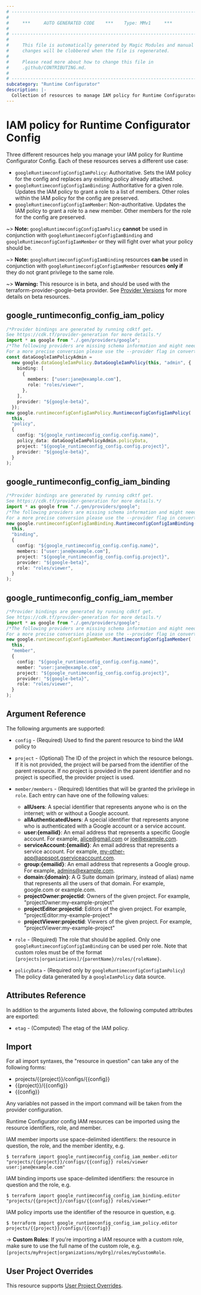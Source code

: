 ```yaml
---
# ----------------------------------------------------------------------------
#
#     ***     AUTO GENERATED CODE    ***    Type: MMv1     ***
#
# ----------------------------------------------------------------------------
#
#     This file is automatically generated by Magic Modules and manual
#     changes will be clobbered when the file is regenerated.
#
#     Please read more about how to change this file in
#     .github/CONTRIBUTING.md.
#
# ----------------------------------------------------------------------------
subcategory: "Runtime Configurator"
description: |-
  Collection of resources to manage IAM policy for Runtime Configurator Config
---
```


# IAM policy for Runtime Configurator Config

Three different resources help you manage your IAM policy for Runtime Configurator Config. Each of these resources serves a different use case:

* `googleRuntimeconfigConfigIamPolicy`: Authoritative. Sets the IAM policy for the config and replaces any existing policy already attached.
* `googleRuntimeconfigConfigIamBinding`: Authoritative for a given role. Updates the IAM policy to grant a role to a list of members. Other roles within the IAM policy for the config are preserved.
* `googleRuntimeconfigConfigIamMember`: Non-authoritative. Updates the IAM policy to grant a role to a new member. Other members for the role for the config are preserved.

\~> **Note:** `googleRuntimeconfigConfigIamPolicy` **cannot** be used in conjunction with `googleRuntimeconfigConfigIamBinding` and `googleRuntimeconfigConfigIamMember` or they will fight over what your policy should be.

\~> **Note:** `googleRuntimeconfigConfigIamBinding` resources **can be** used in conjunction with `googleRuntimeconfigConfigIamMember` resources **only if** they do not grant privilege to the same role.

\~> **Warning:** This resource is in beta, and should be used with the terraform-provider-google-beta provider.
See [Provider Versions](https://terraform.io/docs/providers/google/guides/provider_versions.html) for more details on beta resources.

## google\_runtimeconfig\_config\_iam\_policy

```typescript
/*Provider bindings are generated by running cdktf get.
See https://cdk.tf/provider-generation for more details.*/
import * as google from "./.gen/providers/google";
/*The following providers are missing schema information and might need manual adjustments to synthesize correctly: google.
For a more precise conversion please use the --provider flag in convert.*/
const dataGoogleIamPolicyAdmin =
  new google.dataGoogleIamPolicy.DataGoogleIamPolicy(this, "admin", {
    binding: [
      {
        members: ["user:jane@example.com"],
        role: "roles/viewer",
      },
    ],
    provider: "${google-beta}",
  });
new google.runtimeconfigConfigIamPolicy.RuntimeconfigConfigIamPolicy(
  this,
  "policy",
  {
    config: "${google_runtimeconfig_config.config.name}",
    policy_data: dataGoogleIamPolicyAdmin.policyData,
    project: "${google_runtimeconfig_config.config.project}",
    provider: "${google-beta}",
  }
);

```

## google\_runtimeconfig\_config\_iam\_binding

```typescript
/*Provider bindings are generated by running cdktf get.
See https://cdk.tf/provider-generation for more details.*/
import * as google from "./.gen/providers/google";
/*The following providers are missing schema information and might need manual adjustments to synthesize correctly: google.
For a more precise conversion please use the --provider flag in convert.*/
new google.runtimeconfigConfigIamBinding.RuntimeconfigConfigIamBinding(
  this,
  "binding",
  {
    config: "${google_runtimeconfig_config.config.name}",
    members: ["user:jane@example.com"],
    project: "${google_runtimeconfig_config.config.project}",
    provider: "${google-beta}",
    role: "roles/viewer",
  }
);

```

## google\_runtimeconfig\_config\_iam\_member

```typescript
/*Provider bindings are generated by running cdktf get.
See https://cdk.tf/provider-generation for more details.*/
import * as google from "./.gen/providers/google";
/*The following providers are missing schema information and might need manual adjustments to synthesize correctly: google.
For a more precise conversion please use the --provider flag in convert.*/
new google.runtimeconfigConfigIamMember.RuntimeconfigConfigIamMember(
  this,
  "member",
  {
    config: "${google_runtimeconfig_config.config.name}",
    member: "user:jane@example.com",
    project: "${google_runtimeconfig_config.config.project}",
    provider: "${google-beta}",
    role: "roles/viewer",
  }
);

```

## Argument Reference

The following arguments are supported:

*   `config` - (Required) Used to find the parent resource to bind the IAM policy to

*   `project` - (Optional) The ID of the project in which the resource belongs.
    If it is not provided, the project will be parsed from the identifier of the parent resource. If no project is provided in the parent identifier and no project is specified, the provider project is used.

*   `member/members` - (Required) Identities that will be granted the privilege in `role`.
    Each entry can have one of the following values:
    * **allUsers**: A special identifier that represents anyone who is on the internet; with or without a Google account.
    * **allAuthenticatedUsers**: A special identifier that represents anyone who is authenticated with a Google account or a service account.
    * **user:{emailid}**: An email address that represents a specific Google account. For example, alice@gmail.com or joe@example.com.
    * **serviceAccount:{emailid}**: An email address that represents a service account. For example, my-other-app@appspot.gserviceaccount.com.
    * **group:{emailid}**: An email address that represents a Google group. For example, admins@example.com.
    * **domain:{domain}**: A G Suite domain (primary, instead of alias) name that represents all the users of that domain. For example, google.com or example.com.
    * **projectOwner:projectid**: Owners of the given project. For example, "projectOwner:my-example-project"
    * **projectEditor:projectid**: Editors of the given project. For example, "projectEditor:my-example-project"
    * **projectViewer:projectid**: Viewers of the given project. For example, "projectViewer:my-example-project"

*   `role` - (Required) The role that should be applied. Only one
    `googleRuntimeconfigConfigIamBinding` can be used per role. Note that custom roles must be of the format
    `[projects|organizations]/{parentName}/roles/{roleName}`.

*   `policyData` - (Required only by `googleRuntimeconfigConfigIamPolicy`) The policy data generated by
    a `googleIamPolicy` data source.

## Attributes Reference

In addition to the arguments listed above, the following computed attributes are
exported:

* `etag` - (Computed) The etag of the IAM policy.

## Import

For all import syntaxes, the "resource in question" can take any of the following forms:

* projects/{{project}}/configs/{{config}}
* {{project}}/{{config}}
* {{config}}

Any variables not passed in the import command will be taken from the provider configuration.

Runtime Configurator config IAM resources can be imported using the resource identifiers, role, and member.

IAM member imports use space-delimited identifiers: the resource in question, the role, and the member identity, e.g.

```console
$ terraform import google_runtimeconfig_config_iam_member.editor "projects/{{project}}/configs/{{config}} roles/viewer user:jane@example.com"
```

IAM binding imports use space-delimited identifiers: the resource in question and the role, e.g.

```console
$ terraform import google_runtimeconfig_config_iam_binding.editor "projects/{{project}}/configs/{{config}} roles/viewer"
```

IAM policy imports use the identifier of the resource in question, e.g.

```console
$ terraform import google_runtimeconfig_config_iam_policy.editor projects/{{project}}/configs/{{config}}
```

\-> **Custom Roles**: If you're importing a IAM resource with a custom role, make sure to use the
full name of the custom role, e.g. `[projects/myProject|organizations/myOrg]/roles/myCustomRole`.

## User Project Overrides

This resource supports [User Project Overrides](https://registry.terraform.io/providers/hashicorp/google/latest/docs/guides/provider_reference#user_project_override).
